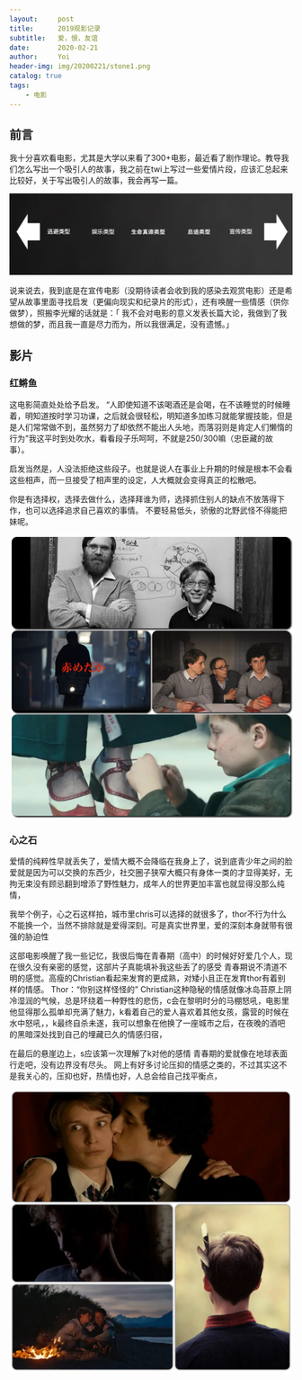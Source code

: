 ```yaml
---
layout:     post
title:      2019观影记录
subtitle:   爱，恨，友谊
date:       2020-02-21
author:     Yoi
header-img: img/20200221/stone1.png
catalog: true
tags:
    - 电影
---
```


##  前言
我十分喜欢看电影，尤其是大学以来看了300+电影，最近看了剧作理论。教导我们怎么写出一个吸引人的故事，我之前在twi上写过一些爱情片段，应该汇总起来比较好，关于写出吸引人的故事，我会再写一篇。

![](/img/20200221/theory.png)

说来说去，我到底是在宣传电影（没期待读者会收到我的感染去观赏电影）还是希望从故事里面寻找启发（更偏向现实和纪录片的形式），还有唤醒一些情感（供你做梦），照搬李光耀的话就是：「 我不会对电影的意义发表长篇大论，我做到了我想做的梦，而且我一直是尽力而为，所以我很满足，没有遗憾。」

## 影片
### 红鳉鱼
这电影简直处处给予启发。
“人即使知道不该喝酒还是会喝，在不该睡觉的时候睡着，明知道按时学习功课，之后就会很轻松，明知道多加练习就能掌握技能，但是是人们常常做不到，虽然努力了却依然不能出人头地，而落羽则是肯定人们懒惰的行为”我这平时到处吹水，看看段子乐呵呵，不就是250/300嘛（忠臣藏的故事）。

启发当然是，人没法拒绝这些段子。也就是说人在事业上升期的时候是根本不会看这些相声，而一旦接受了相声里的设定，人大概就会变得真正的松散吧。

你是有选择权，选择去做什么，选择拜谁为师，选择抓住别人的缺点不放落得下作，也可以选择追求自己喜欢的事情。
不要轻易低头，骄傲的北野武怪不得能把妹呢。

![](/img/20200221/movie1.jpeg)

### 心之石
爱情的纯粹性早就丢失了，爱情大概不会降临在我身上了，说到底青少年之间的脸爱就是因为可以交换的东西少，社交圈子狭窄大概只有身体一类的才显得美好，无拘无束没有顾忌翻到增添了野性魅力，成年人的世界更加丰富也就显得没那么纯情，

我举个例子，心之石这样拍，城市里chris可以选择的就很多了，thor不行为什么不能换一个，当然不排除就是爱得深刻。可是真实世界里，爱的深刻本身就带有很强的胁迫性

这部电影唤醒了我一些记忆，我很后悔在青春期（高中）的时候好好爱几个人，现在很久没有亲密的感觉，这部片子真能填补我这些丢了的感受
青春期说不清道不明的感觉。高瘦的Christian看起来发育的更成熟，对矮小且正在发育thor有着别样的情感。
Thor：“你别这样怪怪的”
Christian这种隐秘的情感就像冰岛苔原上阴冷湿润的气候，总是环绕着一种野性的悲伤，c会在黎明时分的马棚怒吼，电影里他显得那么孤单却充满了魅力，k看着自己的爱人喜欢着其他女孩，露营的时候在水中怒吼，，k最终自杀未遂，我可以想象在他换了一座城市之后，在夜晚的酒吧的黑暗深处找到自己的埋藏已久的情感归宿，

在最后的悬崖边上，s应该第一次理解了k对他的感情
青春期的爱就像在地球表面行走吧，没有边界没有尽头。
网上有好多讨论压抑的情感之类的，不过其实这不是我关心的，压抑也好，热情也好，人总会给自己找平衡点，

![](/img/20200221/movie2.jpeg)
